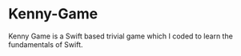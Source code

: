 # Kenny-Game
Kenny Game is a Swift based trivial game which I coded to learn the fundamentals of Swift.
